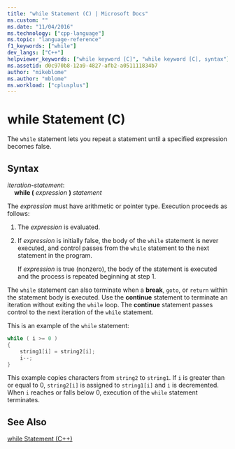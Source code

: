 ```yaml
---
title: "while Statement (C) | Microsoft Docs"
ms.custom: ""
ms.date: "11/04/2016"
ms.technology: ["cpp-language"]
ms.topic: "language-reference"
f1_keywords: ["while"]
dev_langs: ["C++"]
helpviewer_keywords: ["while keyword [C]", "while keyword [C], syntax"]
ms.assetid: d0c970b8-12a9-4827-afb2-a051111834b7
author: "mikeblome"
ms.author: "mblome"
ms.workload: ["cplusplus"]
---
```

# while Statement (C)

The `while` statement lets you repeat a statement until a specified expression becomes false.  
  
## Syntax

*iteration-statement*:<br/>
&nbsp;&nbsp;&nbsp;&nbsp;**while (**  *expression*  **)**  *statement*
  
The *expression* must have arithmetic or pointer type. Execution proceeds as follows:  
  
1. The *expression* is evaluated.  
  
2. If *expression* is initially false, the body of the `while` statement is never executed, and control passes from the `while` statement to the next statement in the program.

   If *expression* is true (nonzero), the body of the statement is executed and the process is repeated beginning at step 1.

The `while` statement can also terminate when a **break**, `goto`, or `return` within the statement body is executed. Use the **continue** statement to terminate an iteration without exiting the `while` loop. The **continue** statement passes control to the next iteration of the `while` statement.

This is an example of the `while` statement:

```C
while ( i >= 0 )
{
    string1[i] = string2[i];
    i--;
}
```

This example copies characters from `string2` to `string1`. If `i` is greater than or equal to 0, `string2[i]` is assigned to `string1[i]` and `i` is decremented. When `i` reaches or falls below 0, execution of the `while` statement terminates.

## See Also

[while Statement (C++)](../cpp/while-statement-cpp.md)